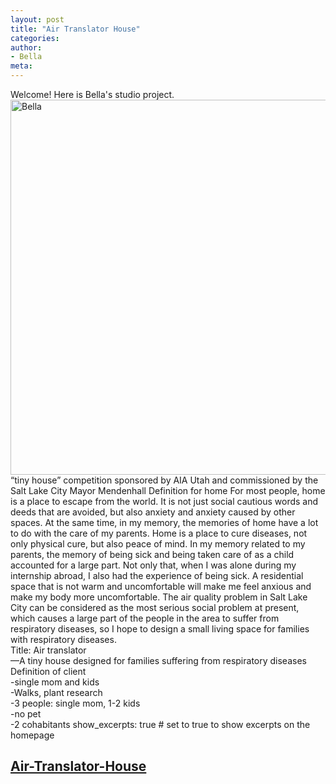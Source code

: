 ```yaml
---
layout: post
title: "Air Translator House"
categories:
author:
- Bella
meta:
---
```

Welcome! Here is Bella's studio project.
<Br><img alt="Bella" src="https://github.com/bellaaaaaaa216/Bella216/blob/master/tiny-house-teewah-7-2-aussie-tiny-houses.jpg?raw=true
" width="600">
<Br> “tiny house” competition sponsored by AIA Utah and commissioned by the Salt Lake City Mayor Mendenhall
  Definition for home
  For most people, home is a place to escape from the world. It is not just social cautious words and deeds that are avoided, but also anxiety and anxiety caused by other spaces. At the same time, in my memory, the memories of home have a lot to do with the care of my parents. Home is a place to cure diseases, not only physical cure, but also peace of mind. In my memory related to my parents, the memory of being sick and being taken care of as a child accounted for a large part. Not only that, when I was alone during my internship abroad, I also had the experience of being sick. A residential space that is not warm and uncomfortable will make me feel anxious and make my body more uncomfortable. The air quality problem in Salt Lake City can be considered as the most serious social problem at present, which causes a large part of the people in the area to suffer from respiratory diseases, so I hope to design a small living space for families with respiratory diseases.
 <Br> Title: Air translator
  <Br>—A tiny house designed for families suffering from respiratory diseases
  <Br>Definition of client
 <Br> -single mom and kids
  <Br>-Walks, plant research
 <Br> -3 people: single mom, 1-2 kids
 <Br> -no pet
 <Br> -2 cohabitants
show_excerpts: true # set to true to show excerpts on the homepage


## [Air-Translator-House][0fee6149]

  [0fee6149]: https://bellaaaaaaa216.github.io/Bella216/ "Air Translator House"
